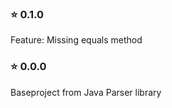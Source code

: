 
### :star: 0.1.0
Feature: Missing equals method

### :star: 0.0.0
Baseproject from Java Parser library

